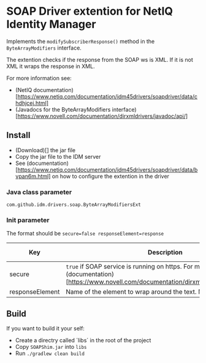 # SOAP Driver extention for NetIQ Identity Manager

Implements the `modifySubscriberResponse()` method in the `ByteArrayModifiers` interface.

The extention checks if the response from the SOAP ws is XML. If it is not XML it wraps the response in XML.

For more information see:

 * (NetIQ documentation)[https://www.netiq.com/documentation/idm45drivers/soapdriver/data/chdhjcej.html]
 * (Javadocs for the ByteArrayModifiers interface)[https://www.novell.com/documentation/dirxmldrivers/javadoc/api/]

## Install
* (Download)[] the jar file
* Copy the jar file to the IDM server
* See (documentation)[https://www.netiq.com/documentation/idm45drivers/soapdriver/data/bvpan6m.html] on how to configure the extention in the driver

### Java class parameter
`com.github.idm.drivers.soap.ByteArrayModifiersExt`

### Init parameter

The format should be `secure=false responseElement=response`

| Key             | Description                                                                                                                                            | Default value |
|-----------------|--------------------------------------------------------------------------------------------------------------------------------------------------------|---------------|
| secure          | `true` if SOAP service is running on https. For more information see (documentation)[https://www.novell.com/documentation/dirxmldrivers/javadoc/api/]. | `false`       |
| responseElement | Name of the element to wrap around the text. Not with <>.                                                                                              | `response`    |

## Build

If you want to build it your self:
* Create a directry called ´libs´ in the root of the project
* Copy `SOAPShim.jar` into `libs`
* Run `./gradlew clean build`

